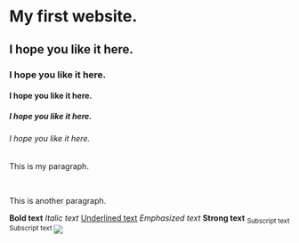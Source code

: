 <!DOCTYPE html>
<html lang="en">
<head>
  <meta charset="utf-8">
  <title>My Web Page</title>
</head>
<body>
  <h1>My first website.</h1>
  <h2>I hope you like it here.</h2>
  <h3>I hope you like it here.</h3>
  <h4>I hope you like it here.</h4>
  <h5>I hope you like it here.</h5>
  <h6>I hope you like it here.</h6>
  <p>This is my paragraph.</p><br>
  <p>This is another paragraph.</p>
  <b>Bold text</b>
  <i>Italic text</i>
  <u>Underlined text</u>
  <em>Emphasized text</em>
  <strong>Strong text</strong>
  <sub>Subscript text</sub>
  <sup>Subscript text</sup>
  <img src="http://www.cuc.edu.cn/_upload/site/00/05/5/logo.png">
  </body>
  </html>
